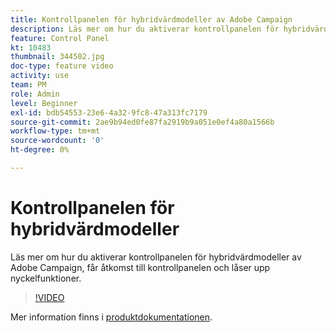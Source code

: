 ```yaml
---
title: Kontrollpanelen för hybridvärdmodeller av Adobe Campaign
description: Läs mer om hur du aktiverar kontrollpanelen för hybridvärdmodeller, får åtkomst till kontrollpanelen och låser upp nyckelfunktioner.
feature: Control Panel
kt: 10483
thumbnail: 344502.jpg
doc-type: feature video
activity: use
team: PM
role: Admin
level: Beginner
exl-id: bdb54553-23e6-4a32-9fc8-47a313fc7179
source-git-commit: 2ae9b94ed0fe87fa2919b9a051e0ef4a80a1566b
workflow-type: tm+mt
source-wordcount: '0'
ht-degree: 0%

---
```


# Kontrollpanelen för hybridvärdmodeller

Läs mer om hur du aktiverar kontrollpanelen för hybridvärdmodeller av Adobe Campaign, får åtkomst till kontrollpanelen och låser upp nyckelfunktioner.

>[!VIDEO](https://video.tv.adobe.com/v/344502?quality=12)

Mer information finns i [produktdokumentationen](https://experienceleague.adobe.com/docs/control-panel/using/instances-settings/external-accounts.html?lang=sv).
